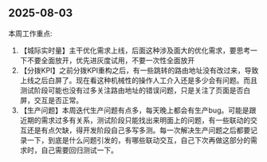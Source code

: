 ## 2025-08-03

本周工作重点:

1. 【城际实时量】主干优化需求上线，后面这种涉及面大的优化需求，要思考一下不要全面放开，优先进灰度试用，不要一次性全面放开
2. 【分拨KPI】之前分拨KPI重构之后，有一些跳转的路由地址没有改过来，导致上线之后白屏了。现在看这种机械性的操作人工介入还是多少会有问题。而且测试阶段可能也没有过多关注路由地址的错误问题，只是关注了页面是否白屏，交互是否正常。
3. 【生产问题】本周迭代生产问题有点多，每天晚上都会有生产bug。可能是跟近期的需求过多有关系，测试阶段只能找出来明面上的问题，有一些联动的交互还是有点欠缺，得开发阶段自己多写多测。每一次解决生产问题之后都要记录一下，到底是什么问题引发的，有哪些联动交互，自己下次再做这部分的需求时，自己需要回归测试一下。